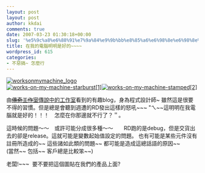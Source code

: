 ```yaml
---
layout: post
layout: post
author: kkdai
comments: true
date: 2007-03-23 01:30:18+00:00
slug: '%e5%9c%a8%e6%88%91%e7%9a%84%e9%9b%bb%e8%85%a6%e6%98%8e%e6%98%8e%e6%98%af%e5%a5%bd%e7%9a%84'
title: 在我的電腦明明是好的~~~~
wordpress_id: 615
categories:
- 不惡搞~ 怎麼行
---
```


[![worksonmymachine_logo](http://farm1.static.flickr.com/176/429415925_5cddb98c6d_m.jpg)](http://www.flickr.com/photos/7403123@N07/429415925/)  
[![works-on-my-machine-starburst[1]](http://farm1.static.flickr.com/180/429397671_3cf77813a6_o.png)](http://www.flickr.com/photos/7403123@N07/429397671/)[![works-on-my-machine-stamped[2]](http://farm1.static.flickr.com/185/429397700_5ca469d7db_o.png)](http://www.flickr.com/photos/7403123@N07/429397700/)

由[<strike>傳奇工作室</strike>傳說中的工作室](http://legendstudio.blogspot.com/2007/03/it-works-on-my-machine.html)看到的有趣blog，身為程式設計師~ 雖然這是很要不得的習慣。但是總是會聽到週遭的RD發出這樣的怒吼~~~ "ㄟ~~這明明在我電腦就是好的！！！　怎麼在你那邊就不行了？＂。

這時候的問題～～　或許可能分成很多種～～　　RD跑的是debug，但是交貨出去的卻是release。這就可能是變數起始值設定的問題。 也有可能是某些元件沒有註冊所造成的~~ 這些諸如此類的問題~~ 都可能是造成這總話語的原因~~  
(當然~~ 包括~~ 客戶總是比較笨~~)

老闆!~~~  要不要把這個圖貼在我們的產品上面?

